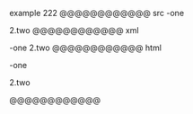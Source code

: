 example 222
@@@@@@@@@@@@ src
-one

2.two
@@@@@@@@@@@@ xml
<?xml version="1.0" encoding="UTF-8"?>
<!DOCTYPE document SYSTEM "CommonMark.dtd">
<document xmlns="http://commonmark.org/xml/1.0">
  <paragraph>
    <text>-one</text>
  </paragraph>
  <paragraph>
    <text>2.two</text>
  </paragraph>
</document>
@@@@@@@@@@@@ html
<p>-one</p>
<p>2.two</p>
@@@@@@@@@@@@
